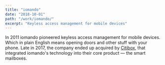 ```yaml
---
title: "iomando"
date: "2018-10-01"
path: "/work/iomando/"
excerpt: "Keyless access management for mobile devices"
---
```


In 2011 iomando pioneered keyless access management for mobile devices. Which in plain English means opening doors and other stuff with your phone. Late in 2017, the company ended up acquired by [Citibox](https://www.citibox.com/), that integrated iomando's technology into their core product — the smart mailboxes.